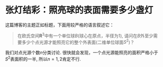 # 张灯结彩：照亮球的表面需要多少盏灯

这篇博客的主题正如标题，下面用较严格的语言叙述它：

> 在欧氏空间$\mathbf{R}^3$中有一个单位球$B$(球心在原点，半径为$1$), 请问在$B$外至少需要多少个点光源才能照亮它的整个外表面(二维单位球面$S^2$)？

我们对点光源个数$n$分类讨论. 很快就会发现，一个点光源能照亮的面积严格小于$S^2$表面积的一半, 所以$n=1,2$肯定不行. 
